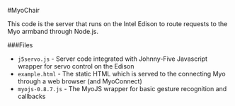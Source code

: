 #MyoChair

This code is the server that runs on the Intel Edison to route requests to the Myo armband through Node.js.

###Files

- `j5servo.js` - Server code integrated with Johnny-Five Javascript wrapper for servo control on the Edison
- `example.html` - The static HTML which is served to the connecting Myo through a web browser (and MyoConnect)
- `myojs-0.8.7.js` - The MyoJS wrapper for basic gesture recognition and callbacks
